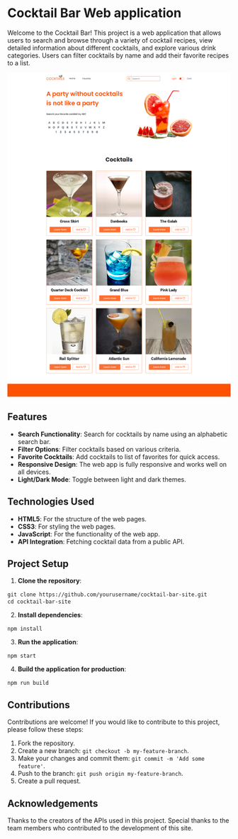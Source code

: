 # Cocktail Bar Web application

Welcome to the Cocktail Bar! This project is a web application that allows users to search and
browse through a variety of cocktail recipes, view detailed information about different cocktails,
and explore various drink categories. Users can filter cocktails by name and add their favorite
recipes to a list.

![screencapture](./assets/home-page.png)

## Features

- **Search Functionality**: Search for cocktails by name using an alphabetic search bar.
- **Filter Options**: Filter cocktails based on various criteria.
- **Favorite Cocktails**: Add cocktails to list of favorites for quick access.
- **Responsive Design**: The web app is fully responsive and works well on all devices.
- **Light/Dark Mode**: Toggle between light and dark themes.

## Technologies Used

- **HTML5**: For the structure of the web pages.
- **CSS3**: For styling the web pages.
- **JavaScript**: For the functionality of the web app.
- **API Integration**: Fetching cocktail data from a public API.

## Project Setup

1. **Clone the repository**:

```
git clone https://github.com/yourusername/cocktail-bar-site.git
cd cocktail-bar-site
```

2. **Install dependencies**:

```
npm install
```

3. **Run the application**:

```
npm start
```

4. **Build the application for production**:

```
npm run build
```

## Contributions

Contributions are welcome! If you would like to contribute to this project, please follow these
steps:

1. Fork the repository.
2. Create a new branch: `git checkout -b my-feature-branch`.
3. Make your changes and commit them: `git commit -m 'Add some feature'`.
4. Push to the branch: `git push origin my-feature-branch`.
5. Create a pull request.

## Acknowledgements

Thanks to the creators of the APIs used in this project. Special thanks to the team members who
contributed to the development of this site.
